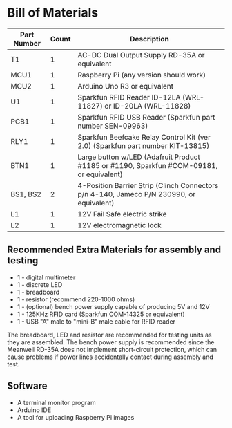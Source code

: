 
# Bill of Materials

| Part Number | Count | Description |
| --- | --- | --- |
| T1 | 1 | AC-DC Dual Output Supply RD-35A or equivalent |
| MCU1 | 1  | Raspberry Pi (any version should work) |
| MCU2 | 1 | Arduino Uno R3 or equivalent |
| U1 | 1 | Sparkfun RFID Reader ID-12LA (WRL-11827) or ID-20LA (WRL-11828) |
| PCB1 | 1 | Sparkfun RFID USB Reader (Sparkfun part number SEN-09963) |
| RLY1 | 1 | Sparkfun Beefcake Relay Control Kit (ver 2.0) (Sparkfun part number KIT-13815) |
| BTN1 | 1 | Large button w/LED (Adafruit Product #1185 or #1190, Sparkfun #COM-09181, or equivalent) |
| BS1, BS2 | 2 | 4-Position Barrier Strip (Clinch Connectors p/n 4-140, Jameco P/N 230990, or equivalent) |
| L1 | 1 | 12V Fail Safe electric strike |
| L2 | 1 | 12V electromagnetic lock |

## Recommended Extra Materials for assembly and testing

* 1 - digital multimeter
* 1 - discrete LED
* 1 - breadboard
* 1 - resistor (recommend 220-1000 ohms)
* 1 - (optional) bench power supply capable of producing 5V and 12V
* 1 - 125KHz RFID card (Sparkfun COM-14325 or equivalent)
* 1 - USB "A" male to "mini-B" male cable for RFID reader

The breadboard, LED and resistor are recommended for testing units as they are
assembled.  The bench power supply is recommended since the Meanwell RD-35A
does not implement short-circuit protection, which can cause problems if power
lines accidentally contact during assembly and test.

## Software

* A terminal monitor program
* Arduino IDE
* A tool for uploading Raspberry Pi images

